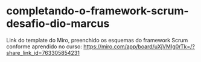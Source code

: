 # completando-o-framework-scrum-desafio-dio-marcus
Link do template do Miro, preenchido os esquemas do framework Scrum conforme aprendido no curso:
https://miro.com/app/board/uXjVMIg0rTk=/?share_link_id=763305854231
